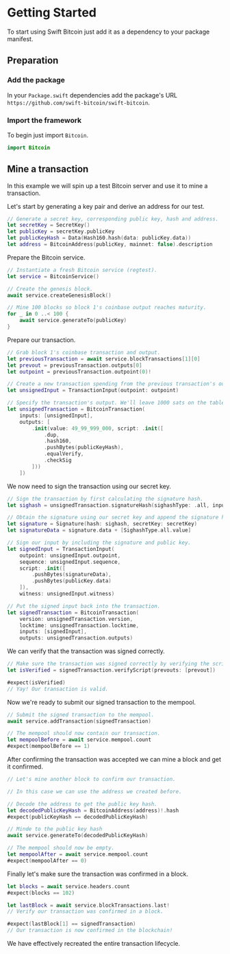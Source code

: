 # Getting Started

To start using Swift Bitcoin just add it as a dependency to your package manifest.

## Preparation

### Add the package

In your `Package.swift` dependencies add the package's URL `https://github.com/swift-bitcoin/swift-bitcoin`.

### Import the framework

To begin just import `Bitcoin`.

```swift
import Bitcoin
```

## Mine a transaction

In this example we will spin up a test Bitcoin server and use it to mine a transaction.

Let's start by generating a key pair and derive an address for our test.

```swift
// Generate a secret key, corresponding public key, hash and address.
let secretKey = SecretKey()
let publicKey = secretKey.publicKey
let publicKeyHash = Data(Hash160.hash(data: publicKey.data))
let address = BitcoinAddress(publicKey, mainnet: false).description
```

Prepare the Bitcoin service.

```swift
// Instantiate a fresh Bitcoin service (regtest).
let service = BitcoinService()

// Create the genesis block.
await service.createGenesisBlock()

// Mine 100 blocks so block 1's coinbase output reaches maturity.
for _ in 0 ..< 100 {
    await service.generateTo(publicKey)
}
```

Prepare our transaction.

```swift
// Grab block 1's coinbase transaction and output.
let previousTransaction = await service.blockTransactions[1][0]
let prevout = previousTransaction.outputs[0]
let outpoint = previousTransaction.outpoint(0)!

// Create a new transaction spending from the previous transaction's outpoint.
let unsignedInput = TransactionInput(outpoint: outpoint)

// Specify the transaction's output. We'll leave 1000 sats on the table to tip miners. We'll re-use the origin address for simplicity.
let unsignedTransaction = BitcoinTransaction(
    inputs: [unsignedInput],
    outputs: [
        .init(value: 49_99_999_000, script: .init([
            .dup,
            .hash160,
            .pushBytes(publicKeyHash),
            .equalVerify,
            .checkSig
        ]))
    ])
```

We now need to sign the transaction using our secret key.

```swift
// Sign the transaction by first calculating the signature hash.
let sighash = unsignedTransaction.signatureHash(sighashType: .all, inputIndex: 0, prevout: prevout, scriptCode: prevout.script.data)

// Obtain the signature using our secret key and append the signature hash type.
let signature = Signature(hash: sighash, secretKey: secretKey)
let signatureData = signature.data + [SighashType.all.value]

// Sign our input by including the signature and public key.
let signedInput = TransactionInput(
    outpoint: unsignedInput.outpoint,
    sequence: unsignedInput.sequence,
    script: .init([
        .pushBytes(signatureData),
        .pushBytes(publicKey.data)
    ]),
    witness: unsignedInput.witness)

// Put the signed input back into the transaction.
let signedTransaction = BitcoinTransaction(
    version: unsignedTransaction.version,
    locktime: unsignedTransaction.locktime,
    inputs: [signedInput],
    outputs: unsignedTransaction.outputs)
```

We can verify that the transaction was signed correctly.

```swift
// Make sure the transaction was signed correctly by verifying the scripts.
let isVerified = signedTransaction.verifyScript(prevouts: [prevout])

#expect(isVerified)
// Yay! Our transaction is valid.
```

Now we're ready to submit our signed transaction to the mempool.

```swift
// Submit the signed transaction to the mempool.
await service.addTransaction(signedTransaction)

// The mempool should now contain our transaction.
let mempoolBefore = await service.mempool.count
#expect(mempoolBefore == 1)
```

After confirming the transaction was accepted we can mine a block and get it confirmed.

```swift
// Let's mine another block to confirm our transaction.

// In this case we can use the address we created before.

// Decode the address to get the public key hash.
let decodedPublicKeyHash = BitcoinAddress(address)!.hash
#expect(publicKeyHash == decodedPublicKeyHash)

// Minde to the public key hash
await service.generateTo(decodedPublicKeyHash)

// The mempool should now be empty.
let mempoolAfter = await service.mempool.count
#expect(mempoolAfter == 0)
```

Finally let's make sure the transaction was confirmed in a block.

```swift
let blocks = await service.headers.count
#expect(blocks == 102)

let lastBlock = await service.blockTransactions.last!
// Verify our transaction was confirmed in a block.

#expect(lastBlock[1] == signedTransaction)
// Our transaction is now confirmed in the blockchain!
```

We have effectively recreated the entire transaction lifecycle.
